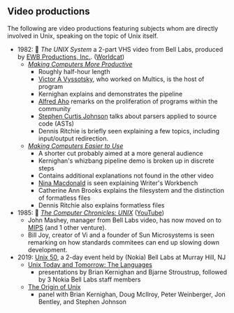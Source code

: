 ## Video productions

The following are video productions featuring subjects whom are directly involved in Unix, speaking on the topic of Unix itself.

* 1982: 📼 _The UNIX System_ a 2-part VHS video from Bell Labs, produced by [EWB Productions, Inc.](https://opencorporates.com/companies/us_nj/0100098790). ([Worldcat](http://www.worldcat.org/identities/nc-ewb%20productions%20inc/))
  * [_Making Computers More Productive_](https://www.youtube.com/watch?v=tc4ROCJYbm0)
    * Roughly half-hour length
    * [Victor A Vyssotsky](https://dl.acm.org/profile/81100332419), who worked on Multics, is the host of program
    * Kernighan explains and demonstrates the pipeline
    * [Alfred Aho](http://www.cs.columbia.edu/~aho/) remarks on the proliferation of programs within the community
    * [Stephen Curtis Johnson](https://en.wikipedia.org/wiki/Stephen_C._Johnson) talks about parsers applied to source code (ASTs)
    * Dennis Ritchie is briefly seen explaining a few topics, including input/output redirection.
  * [_Making Computers Easier to Use_](https://www.youtube.com/watch?v=XvDZLjaCJuw)
    * A shorter cut probably aimed at a more general audience
    * Kernighan's whizbang pipeline demo is broken up in discrete steps
    * Contains additional explanations not found in the other video
    * [Nina Macdonald](https://www.ninamacdonald.com/resume.htm) is seen explaining Writer's Workbench
    * Catherine Ann Brooks explains the filesystem and the distinction of formatless files
    * Dennis Ritchie also explains formatless files
* 1985: 📼 [_The Computer Chronicles: UNIX_](https://archive.org/details/UNIX1985) ([YouTube](https://www.youtube.com/watch?v=0DdoGPav3fc))
  * John Mashey, manager from Bell Labs video, has now moved on to [MIPS](https://en.wikipedia.org/wiki/MIPS_Technologies) (and 1 other venture).
  * Bill Joy, creator of Vi and a founder of Sun Microsystems is seen remarking on how standards commitees can end up slowing down development.
* 2019: [Unix 50](https://www.bell-labs.com/unix50), a 2-day event held by (Nokia) Bell Labs at Murray Hill, NJ
  * [Unix Today and Tomorrow: The Languages](https://www.youtube.com/watch?v=EY6q5dv_B-o)
    - presentations by Brian Kernighan and Bjarne Stroustrup, followed by 3 Nokia Bell Labs staff members
  * [The Origin of Unix](https://www.youtube.com/watch?v=l03CF9_078I)
    - panel with Brian Kernighan, Doug McIlroy, Peter Weinberger, Jon Bentley, and Stephen Johnson

